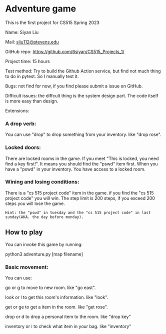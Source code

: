 # Adventure game

This is the first project for CS515 Spring 2023

Name: Siyan Liu 

Mail: sliu112@stevens.edu

GitHub repo: https://github.com/6siyan/CS515_Projects_1/

Project time: 15 hours

Test method: Try to build the Github Action service, but find not much thing to do in pytest. So I manually test it. 

Bugs: not find for now, if you find please submit a issue on GitHub.

Difficult issues: the diffcult thing is the system design part. The code itself is more easy than design.

Extensions:

### A drop verb: 

You can use "drop" to drop something from your inventory. like "drop rose".

### Locked doors: 
There are locked rooms in the game. If you meet "This is locked, you need find a key first!". It means you should find the "pswd" item first. When you have a "pswd" in your inventory. You have access to a locked room.

### Wining and losing conditions: 

There is a "cs 515 project code" item in the game. if you find the "cs 515 project code" you will win. The step limit is 200 steps, if you exceed 200 steps you will lose the game.

    Hint: the "pswd" in tuesday and the "cs 515 project code" in last sunday(AKA. the day before monday).

## How to play
You can invoke this game by running:

python3 adventure.py [map filename] 

### Basic movement:
You can use:

go or g to move to new room. like "go east".

look or l to get this room's information. like "look".

get or ge to get a item in the room. like "get rose".

drop or d to drop a personal item to the room. like "drop key"

inventory or i to check what item in your bag. like "inventory"


